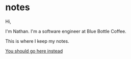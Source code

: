 # notes
Hi,

I'm Nathan. I'm a software engineer at Blue Bottle Coffee.

This is where I keep my notes. 

[You should go here instead](https://helle253.github.io/notes/)
